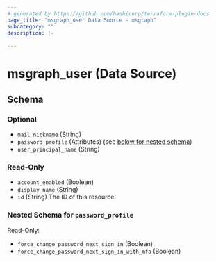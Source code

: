 ```yaml
---
# generated by https://github.com/hashicorp/terraform-plugin-docs
page_title: "msgraph_user Data Source - msgraph"
subcategory: ""
description: |-
  
---
```


# msgraph_user (Data Source)





<!-- schema generated by tfplugindocs -->
## Schema

### Optional

- `mail_nickname` (String)
- `password_profile` (Attributes) (see [below for nested schema](#nestedatt--password_profile))
- `user_principal_name` (String)

### Read-Only

- `account_enabled` (Boolean)
- `display_name` (String)
- `id` (String) The ID of this resource.

<a id="nestedatt--password_profile"></a>
### Nested Schema for `password_profile`

Read-Only:

- `force_change_password_next_sign_in` (Boolean)
- `force_change_password_next_sign_in_with_mfa` (Boolean)


